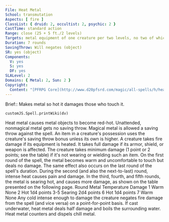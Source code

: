 ```yaml
---
File: Heat Metal
School: transmutation
Aspects: [ fire ]
ClassList: { druid: 2, occultist: 2, psychic: 2 }
CastTime: standard action
Range: close (25 + 5 ft./2 levels)
Targets: metal equipment of one creature per two levels, no two of which can be more than 30 ft. apart; or 25 lbs. of metal/level, all of which must be within a 30-ft. circle
Duration: 7 rounds
SavingThrow: Will negates (object)
SR: yes (object)
Components:
  V: yes
  S: yes
  DF: yes
SLALevel: 2
Domains: { Metal: 2, Sun: 2 }
Copyright:
  Content: "[PFRPG Core](http://www.d20pfsrd.com/magic/all-spells/h/heat-metal)"
---
```

Brief:: Makes metal so hot it damages those who touch it.

```dataviewjs
customJS.Spell.printWiki(dv)
```

Heat metal causes metal objects to become red-hot. Unattended, nonmagical metal gets no saving throw. Magical metal is allowed a saving throw against the spell. An item in a creature's possession uses the creature's saving throw bonus unless its own is higher. A creature takes fire damage if its equipment is heated. It takes full damage if its armor, shield, or weapon is affected. The creature takes minimum damage (1 point or 2 points; see the table) if it's not wearing or wielding such an item. On the first round of the spell, the metal becomes warm and uncomfortable to touch but deals no damage. The same effect also occurs on the last round of the spell's duration. During the second (and also the next-to-last) round, intense heat causes pain and damage. In the third, fourth, and fifth rounds, the metal is searing hot, and causes more damage, as shown on the table presented on the following page. Round Metal Temperature Damage 1 Warm None 2 Hot 1d4 points 3-5 Searing 2d4 points 6 Hot 1d4 points 7 Warm None Any cold intense enough to damage the creature negates fire damage from the spell (and vice versa) on a point-for-point basis. If cast underwater, heat metal deals half damage and boils the surrounding water. Heat metal counters and dispels chill metal.
